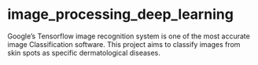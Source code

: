 # image_processing_deep_learning
Google’s Tensorflow image recognition system is one of the most accurate image Classification software. This project aims to classify images from skin spots as specific dermatological diseases.
